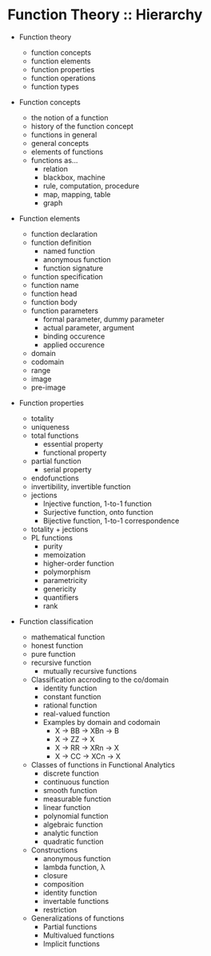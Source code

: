# Function Theory :: Hierarchy

* Function theory
  - function concepts
  - function elements
  - function properties
  - function operations
  - function types

* Function concepts
  - the notion of a function
  - history of the function concept
  - functions in general
  - general concepts
  - elements of functions
  * functions as…
    - relation
    - blackbox, machine
    - rule, computation, procedure
    - map, mapping, table
    - graph


* Function elements
  - function declaration
  - function definition
    - named function
    - anonymous function
    - function signature
  - function specification
  - function name
  - function head
  - function body
  - function parameters
    - formal parameter, dummy parameter
    - actual parameter, argument
    - binding occurence
    - applied occurence
  - domain
  - codomain
  - range
  - image
  - pre-image

* Function properties
  - totality
  - uniqueness
  - total functions
    - essential property
    - functional property
  - partial function
    - serial property
  - endofunctions
  - invertibility, invertible function
  - jections
    - Injective function, 1-to-1 function
    - Surjective function, onto function
    - Bijective function, 1-to-1 correspondence
  - totality + jections
  - PL functions
    - purity
    - memoization
    - higher-order function
    - polymorphism
    - parametricity
    - genericity
    - quantifiers
    - rank

* Function classification
  - mathematical function
  - honest function
  - pure function
  - recursive function
    - mutually recursive functions
  * Classification accroding to the co/domain
    - identity function
    - constant function
    - rational function
    - real-valued function
    * Examples by domain and codomain
      - X → BB → XBn → B
      - X → ZZ → X
      - X → RR → XRn → X
      - X → CC → XCn → X
  * Classes of functions in Functional Analytics
    - discrete function
    - continuous function
    - smooth function
    - measurable function
    - linear function
    - polynomial function
    - algebraic function
    - analytic function
    - quadratic function
  * Constructions
    - anonymous function
    - lambda function, λ
    - closure
    - composition
    - identity function
    - invertable functions
    - restriction
  * Generalizations of functions
    - Partial functions
    - Multivalued functions
    - Implicit functions
